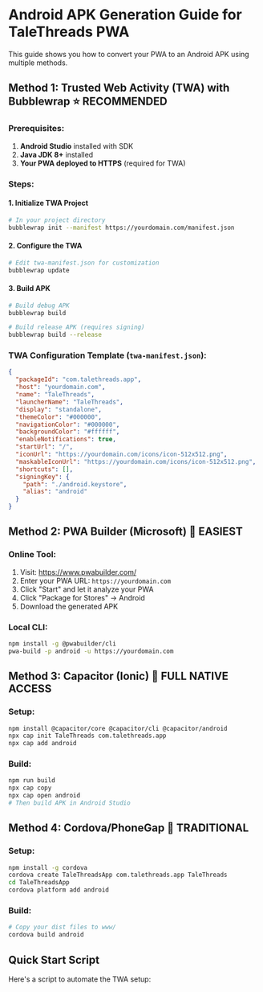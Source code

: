 # Android APK Generation Guide for TaleThreads PWA

This guide shows you how to convert your PWA to an Android APK using multiple methods.

## Method 1: Trusted Web Activity (TWA) with Bubblewrap ⭐ RECOMMENDED

### Prerequisites:
1. **Android Studio** installed with SDK
2. **Java JDK 8+** installed
3. **Your PWA deployed to HTTPS** (required for TWA)

### Steps:

#### 1. Initialize TWA Project
```bash
# In your project directory
bubblewrap init --manifest https://yourdomain.com/manifest.json
```

#### 2. Configure the TWA
```bash
# Edit twa-manifest.json for customization
bubblewrap update
```

#### 3. Build APK
```bash
# Build debug APK
bubblewrap build

# Build release APK (requires signing)
bubblewrap build --release
```

### TWA Configuration Template (`twa-manifest.json`):
```json
{
  "packageId": "com.talethreads.app",
  "host": "yourdomain.com",
  "name": "TaleThreads",
  "launcherName": "TaleThreads",
  "display": "standalone",
  "themeColor": "#000000",
  "navigationColor": "#000000",
  "backgroundColor": "#ffffff",
  "enableNotifications": true,
  "startUrl": "/",
  "iconUrl": "https://yourdomain.com/icons/icon-512x512.png",
  "maskableIconUrl": "https://yourdomain.com/icons/icon-512x512.png",
  "shortcuts": [],
  "signingKey": {
    "path": "./android.keystore",
    "alias": "android"
  }
}
```

## Method 2: PWA Builder (Microsoft) 🚀 EASIEST

### Online Tool:
1. Visit: https://www.pwabuilder.com/
2. Enter your PWA URL: `https://yourdomain.com`
3. Click "Start" and let it analyze your PWA
4. Click "Package for Stores" → Android
5. Download the generated APK

### Local CLI:
```bash
npm install -g @pwabuilder/cli
pwa-build -p android -u https://yourdomain.com
```

## Method 3: Capacitor (Ionic) 🔧 FULL NATIVE ACCESS

### Setup:
```bash
npm install @capacitor/core @capacitor/cli @capacitor/android
npx cap init TaleThreads com.talethreads.app
npx cap add android
```

### Build:
```bash
npm run build
npx cap copy
npx cap open android
# Then build APK in Android Studio
```

## Method 4: Cordova/PhoneGap 📱 TRADITIONAL

### Setup:
```bash
npm install -g cordova
cordova create TaleThreadsApp com.talethreads.app TaleThreads
cd TaleThreadsApp
cordova platform add android
```

### Build:
```bash
# Copy your dist files to www/
cordova build android
```

## Quick Start Script

Here's a script to automate the TWA setup:
